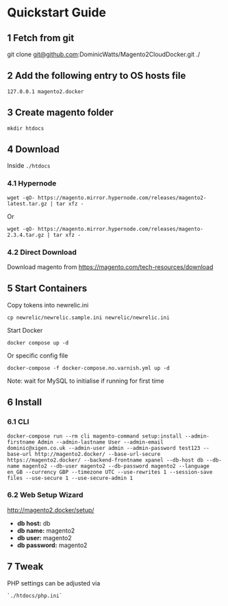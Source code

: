 # Quickstart Guide

## 1 Fetch from git

git clone git@github.com:DominicWatts/Magento2CloudDocker.git ./

## 2 Add the following entry to OS hosts file

    127.0.0.1 magento2.docker
    
## 3 Create magento folder

    mkdir htdocs
    
## 4 Download

Inside `./htdocs`

### 4.1 Hypernode

    wget -qO- https://magento.mirror.hypernode.com/releases/magento2-latest.tar.gz | tar xfz -

Or

    wget -qO- https://magento.mirror.hypernode.com/releases/magento-2.3.4.tar.gz | tar xfz -

### 4.2 Direct Download
 
Download magento from https://magento.com/tech-resources/download
 
## 5 Start Containers

Copy tokens into newrelic.ini

    cp newrelic/newrelic.sample.ini newrelic/newrelic.ini

Start Docker

    docker compose up -d

Or specific config file

    docker-compose -f docker-compose.no.varnish.yml up -d
    
Note: wait for MySQL to initialise if running for first time
 
## 6 Install

### 6.1 CLI

    docker-compose run --rm cli magento-command setup:install --admin-firstname Admin --admin-lastname User --admin-email dominic@xigen.co.uk --admin-user admin --admin-password test123 --base-url http://magento2.docker/ --base-url-secure https://magento2.docker/ --backend-frontname xpanel --db-host db --db-name magento2 --db-user magento2 --db-password magento2 --language en_GB --currency GBP --timezone UTC --use-rewrites 1 --session-save files --use-secure 1 --use-secure-admin 1

### 6.2 Web Setup Wizard

http://magento2.docker/setup/

  - **db host:** db
  - **db name:** magento2
  - **db user:** magento2
  - **db password:** magento2
  
## 7 Tweak

PHP settings can be adjusted via

    `./htdocs/php.ini`
